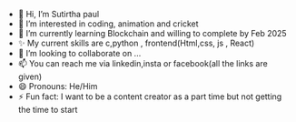 - 👋 Hi, I’m Sutirtha paul
- 👀 I’m interested in coding, animation and cricket
- 🌱 I’m currently learning Blockchain and willing to complete by Feb 2025
- ✨ My current skills are c,python , frontend(Html,css, js , React)
- 💞️ I’m looking to collaborate on ...
- 📫 You can reach me via linkedin,insta or facebook(all the links are given)
- 😄 Pronouns: He/Him
- ⚡ Fun fact: I want to be a content creator as a part time but not getting the time to start

<!---
sutirthapaul17/sutirthapaul17 is a ✨ special ✨ repository because its `README.md` (this file) appears on your GitHub profile.
You can click the Preview link to take a look at your changes.
--->
